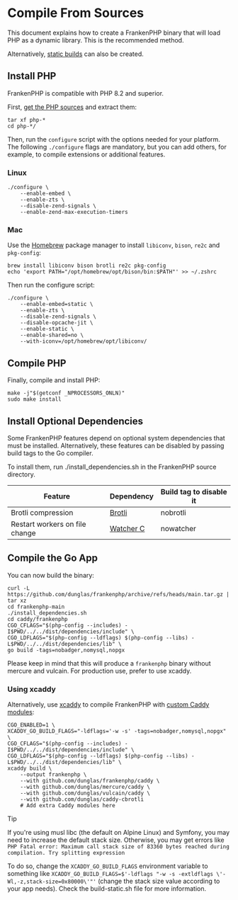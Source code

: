 # Compile From Sources

This document explains how to create a FrankenPHP binary that will load PHP as a dynamic library.
This is the recommended method.

Alternatively, [static builds](static.md) can also be created.

## Install PHP

FrankenPHP is compatible with PHP 8.2 and superior.

First, [get the PHP sources](https://www.php.net/downloads.php) and extract them:

```console
tar xf php-*
cd php-*/
```

Then, run the `configure` script with the options needed for your platform.
The following `./configure` flags are mandatory, but you can add others, for example, to compile extensions or additional features.

### Linux

```console
./configure \
    --enable-embed \
    --enable-zts \
    --disable-zend-signals \
    --enable-zend-max-execution-timers
```

### Mac

Use the [Homebrew](https://brew.sh/) package manager to install
`libiconv`, `bison`, `re2c` and `pkg-config`:

```console
brew install libiconv bison brotli re2c pkg-config
echo 'export PATH="/opt/homebrew/opt/bison/bin:$PATH"' >> ~/.zshrc
```

Then run the configure script:

```console
./configure \
    --enable-embed=static \
    --enable-zts \
    --disable-zend-signals \
    --disable-opcache-jit \
    --enable-static \
    --enable-shared=no \
    --with-iconv=/opt/homebrew/opt/libiconv/
```

## Compile PHP

Finally, compile and install PHP:

```console
make -j"$(getconf _NPROCESSORS_ONLN)"
sudo make install
```

## Install Optional Dependencies

Some FrankenPHP features depend on optional system dependencies that must be installed.
Alternatively, these features can be disabled by passing build tags to the Go compiler.

To install them, run ./install_dependencies.sh in the FrankenPHP source directory.

| Feature                        | Dependency                                                            | Build tag to disable it |
| ------------------------------ | --------------------------------------------------------------------- | ----------------------- |
| Brotli compression             | [Brotli](https://github.com/google/brotli)                            | nobrotli                |
| Restart workers on file change | [Watcher C](https://github.com/e-dant/watcher/tree/release/watcher-c) | nowatcher               |

## Compile the Go App

You can now build the binary:

```console
curl -L https://github.com/dunglas/frankenphp/archive/refs/heads/main.tar.gz | tar xz
cd frankenphp-main
./install_dependencies.sh
cd caddy/frankenphp
CGO_CFLAGS="$(php-config --includes) -I$PWD/../../dist/dependencies/include" \
CGO_LDFLAGS="$(php-config --ldflags) $(php-config --libs) -L$PWD/../../dist/dependencies/lib" \
go build -tags=nobadger,nomysql,nopgx
```

Please keep in mind that this will produce a `frankenphp` binary without mercure and vulcain. For production use, prefer to use xcaddy.

### Using xcaddy

Alternatively, use [xcaddy](https://github.com/caddyserver/xcaddy) to compile FrankenPHP with [custom Caddy modules](https://caddyserver.com/docs/modules/):

```console
CGO_ENABLED=1 \
XCADDY_GO_BUILD_FLAGS="-ldflags='-w -s' -tags=nobadger,nomysql,nopgx" \
CGO_CFLAGS="$(php-config --includes) -I$PWD/../../dist/dependencies/include" \
CGO_LDFLAGS="$(php-config --ldflags) $(php-config --libs) -L$PWD/../../dist/dependencies/lib" \
xcaddy build \
    --output frankenphp \
    --with github.com/dunglas/frankenphp/caddy \
    --with github.com/dunglas/mercure/caddy \
    --with github.com/dunglas/vulcain/caddy \
    --with github.com/dunglas/caddy-cbrotli
    # Add extra Caddy modules here
```

> [!TIP]
>
> If you're using musl libc (the default on Alpine Linux) and Symfony,
> you may need to increase the default stack size.
> Otherwise, you may get errors like `PHP Fatal error: Maximum call stack size of 83360 bytes reached during compilation. Try splitting expression`
>
> To do so, change the `XCADDY_GO_BUILD_FLAGS` environment variable to something like
> `XCADDY_GO_BUILD_FLAGS=$'-ldflags "-w -s -extldflags \'-Wl,-z,stack-size=0x80000\'"'`
> (change the stack size value according to your app needs).
> Check the build-static.sh file for more information.
